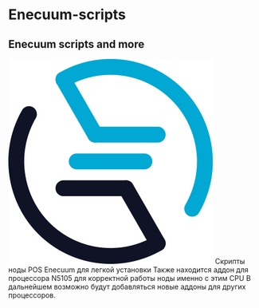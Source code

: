 # Enecuum-scripts
## Enecuum scripts and more
![logo](https://github.com/chubunov/Enecuum-scripts/blob/main/enq-logo.png)
Скрипты ноды POS Enecuum для легкой установки
Также находится аддон для процессора N5105 для корректной работы ноды именно с этим CPU
В дальнейшем возможно будут добавляться новые аддоны для других процессоров.
